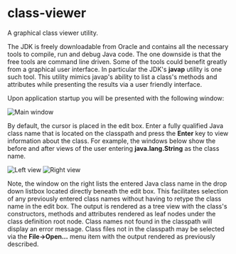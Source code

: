 # class-viewer
A graphical class viewer utility.

The JDK is freely downloadable from Oracle and contains all the necessary tools to compile, run and debug Java code. The one downside is that the free tools are command line driven. Some of the tools could benefit greatly from a graphical user interface. In particular the JDK's **javap** utility is one such tool. This utility mimics javap's ability to list a class's methods and attributes while presenting the results via a user friendly interface.

Upon application startup you will be presented with the following window:

![Main window](https://user-images.githubusercontent.com/32653184/31637310-244168a4-b29c-11e7-9eb3-334ccf381432.png)

By default, the cursor is placed in the edit box. Enter a fully qualified Java class name that is located on the classpath and press the **Enter** key to view information about the class. For example, the windows below show the before and after views of the user entering **java.lang.String** as the class name.

![Left view](https://user-images.githubusercontent.com/32653184/31637489-f71ec398-b29c-11e7-9ca5-d8bc112aae82.png) ![Right view](https://user-images.githubusercontent.com/32653184/31637598-697a784c-b29d-11e7-8c9f-43b66d06953f.png)

Note, the window on the right lists the entered Java class name in the drop down listbox located directly beneath the edit box. This facilitates selection of any previously entered class names without having to retype the class name in the edit box. The output is rendered as a tree view with the class's constructors, methods and attributes rendered as leaf nodes under the class definition root node. Class names not found in the classpath will display an error message. Class files not in the classpath may be selected via the **File->Open...** menu item with the output rendered as previously described.
